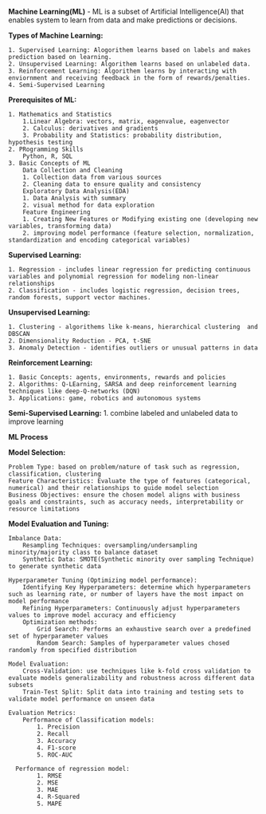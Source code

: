 **Machine Learning(ML)** - ML is a subset of Artificial Intelligence(AI) that enables system to learn from data and make predictions or decisions.

**Types of Machine Learning:**

	1. Supervised Learning: Alogorithem learns based on labels and makes prediction based on learning.
	2. Unsupervised Learning: Algorithem learns based on unlabeled data.
	3. Reinforcement Learning: Algorithem learns by interacting with enviornment and receiving feedback in the form of rewards/penalties.
	4. Semi-Supervised Learning
	
**Prerequisites of ML:**

	1. Mathematics and Statistics
		1.Linear Algebra: vectors, matrix, eagenvalue, eagenvector
		2. Calculus: derivatives and gradients
		3. Probability and Statistics: probability distribution, hypothesis testing
	2. PRogramming Skills
		Python, R, SQL
	3. Basic Concepts of ML
		Data Collection and Cleaning
  		1. Collection data from various sources
  		2. Cleaning data to ensure quality and consistency
		Exploratory Data Analysis(EDA)
  		1. Data Analysis with summary
  		2. visual method for data exploration
		Feature Engineering
  		1. Creating New Features or Modifying existing one (developing new variables, transforming data)
  		2. improving model performance (feature selection, normalization, standardization and encoding categorical variables)

**Supervised Learning:**

	1. Regression - includes linear regression for predicting continuous variables and polynomial regression for modeling non-linear relationships
	2. Classification - includes logistic regression, decision trees, random forests, support vector machines.
	
**Unsupervised Learning:**

	1. Clustering - algorithems like k-means, hierarchical clustering  and DBSCAN 
	2. Dimensionality Reduction - PCA, t-SNE
	3. Anomaly Detection - identifies outliers or unusual patterns in data
		
**Reinforcement Learning:**

	1. Basic Concepts: agents, environments, rewards and policies
	2. Algorithms: Q-LEarning, SARSA and deep reinforcement learning techniques like deep-Q-networks (DQN)
	3. Applications: game, robotics and autonomous systems
	
**Semi-Supervised Learning:**
	1. combine labeled and unlabeled data to improve learning


**ML Process**

**Model Selection:**

	Problem Type: based on problem/nature of task such as regression, classification, clustering 
	Feature Characteristics: Evaluate the type of features (categorical, numerical) and their relationships to guide model selection
	Business Objectives: ensure the chosen model aligns with business goals and constraints, such as accuracy needs, interpretability or resource limitations
	
**Model Evaluation and Tuning:**

	Imbalance Data: 
		Resampling Techniques: oversampling/undersampling minority/majority class to balance dataset
		Synthetic Data: SMOTE(Synthetic minority over sampling Technique) to generate synthetic data
		
	Hyperparameter Tuning (Optimizing model performance):
		Identifying Key Hyperparameters: determine which hyperparameters such as learning rate, or number of layers have the most impact on model performance
		Refining Hyperparameters: Continuously adjust hyperparameters values to improve model accuracy and efficiency
		Optimization methods: 
			Grid Search: Performs an exhaustive search over a predefined set of hyperparameter values
			Random Search: Samples of hyperparameter values chosed randomly from specified distribution
			
	Model Evaluation:
		Cross-Validation: use techniques like k-fold cross validation to evaluate models generalizability and robustness across different data subsets
		Train-Test Split: Split data into training and testing sets to validate model performance on unseen data
		
	Evaluation Metrics: 
		Performance of Classification models:
			1. Precision
			2. Recall
			3. Accuracy
			4. F1-score
			5. ROC-AUC
			
	  Performance of regression model:
			1. RMSE
			2. MSE
			3. MAE
			4. R-Squared
			5. MAPE
			
			



	
		
	
	
	
